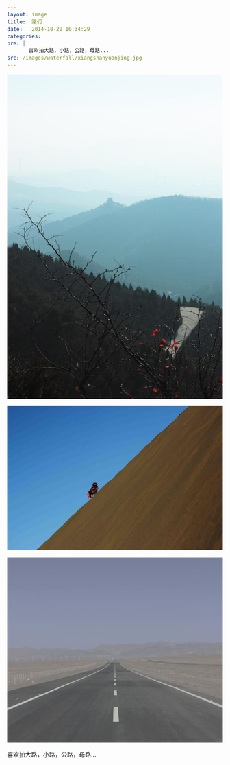 ```yaml
---
layout: image
title:  路们
date:   2014-10-20 10:34:29
categories: 
pre: | 
       喜欢拍大路，小路，公路，母路...
src: /images/waterfall/xiangshanyuanjing.jpg
---
```


![](/images/xiangshanyuanjing.jpg)

![](/images/traveller.jpg)

![](/images/road.jpg)

喜欢拍大路，小路，公路，母路...
